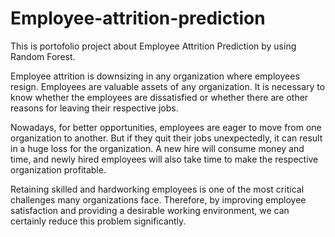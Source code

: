 # Employee-attrition-prediction
This is portofolio project about Employee Attrition Prediction by using Random Forest.

Employee attrition is downsizing in any organization where employees resign. Employees are valuable assets of any organization. It is necessary to know whether the employees are dissatisfied or whether there are other reasons for leaving their respective jobs.

Nowadays, for better opportunities, employees are eager to move from one organization to another. But if they quit their jobs unexpectedly, it can result in a huge loss for the organization. A new hire will consume money and time, and newly hired employees will also take time to make the respective organization profitable.

Retaining skilled and hardworking employees is one of the most critical challenges many organizations face. Therefore, by improving employee satisfaction and providing a desirable working environment, we can certainly reduce this problem significantly.
